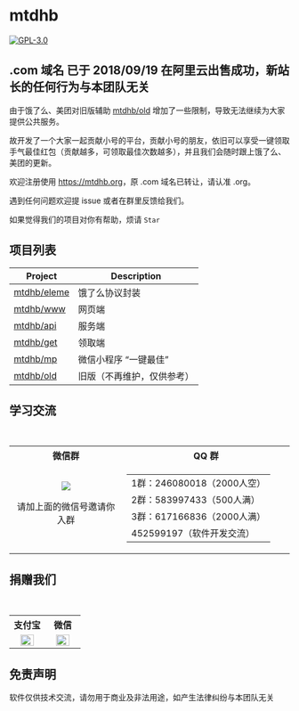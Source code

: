 # mtdhb

[![GPL-3.0](https://img.shields.io/badge/license-GPL--3.0-blue.svg)](LICENSE)

## .com 域名 已于 2018/09/19 在阿里云出售成功，新站长的任何行为与本团队无关

由于饿了么、美团对旧版辅助 [mtdhb/old](https://github.com/mtdhb/old) 增加了一些限制，导致无法继续为大家提供公共服务。

故开发了一个大家一起贡献小号的平台，贡献小号的朋友，依旧可以享受一键领取手气最佳红包（贡献越多，可领取最佳次数越多），并且我们会随时跟上饿了么、美团的更新。

欢迎注册使用 <https://mtdhb.org>，原 .com 域名已转让，请认准 .org。

遇到任何问题欢迎提 issue 或者在群里反馈给我们。

如果觉得我们的项目对你有帮助，烦请 `Star`

## 项目列表

| Project | Description |
| -------- | -------- |
| [mtdhb/eleme](https://github.com/mtdhb/eleme) | 饿了么协议封装 |
| [mtdhb/www](https://github.com/mtdhb/www) | 网页端 |
| [mtdhb/api](https://github.com/mtdhb/api) | 服务端 |
| [mtdhb/get](https://github.com/mtdhb/get) | 领取端 |
| [mtdhb/mp](https://github.com/mtdhb/mp) | 微信小程序 “一键最佳”|
| [mtdhb/old](https://github.com/mtdhb/old) | 旧版（不再维护，仅供参考） |

## 学习交流

<table>
  <tr>
    <th>微信群</th>
    <th>QQ 群</th>
  </tr>
  <tr></tr>
  <tr>
    <td align="center" width="300">
      <img src="https://user-images.githubusercontent.com/8413791/38773412-3e896818-407e-11e8-84d4-842fa3b04d08.png"><p>请加上面的微信号邀请你入群</p>
    </td>
    <td align="center" width="400">
      <table>
        <tr><td>1群：246080018（2000人空）</td></tr>
        <tr><td>2群：583997433（500人满）</td></tr>
        <tr><td>3群：617166836（2000人满）</td></tr>
        <tr><td>452599197（软件开发交流）</td></tr>
      </table>
    </td>
  </tr>
</table>

## 捐赠我们

<table>
  <tr>
    <th width="50%">支付宝</th>
    <th width="50%">微信</th>
  </tr>
  <tr></tr>
  <tr align="center">
    <td><img width="70%" src="https://user-images.githubusercontent.com/8413791/35776840-99a0b0ac-09de-11e8-956a-9e3d57a4e355.png"></td>
    <td><img width="70%" src="https://user-images.githubusercontent.com/8413791/35776841-9c5192a8-09de-11e8-80d7-cb718e40b3c5.png"></td>
  </tr>
</table>

## 免责声明

软件仅供技术交流，请勿用于商业及非法用途，如产生法律纠纷与本团队无关

